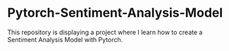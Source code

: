 # Pytorch-Sentiment-Analysis-Model
This repository is displaying a project where I learn how to create a Sentiment Analysis Model with Pytorch.


